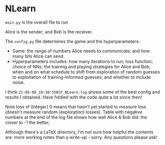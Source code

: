 # NLearn

`main.py` is the overall file to run

Alice is the sender, and Bob is the receiver.

The `config.py` file determines the game and the hyperparameters:

- Game: the range of numbers Alice needs to communicate; and how many bits Alice can send.
- Hyperparameters includes: how many iterations to run; loss function; choice of NNs; the training and playing strategies for Alice and Bob; when and on what schedule to shift from exploration of random guesses to exploitation of training-informed guesses; and whether to include noise.

I think `21-05-08_18:30:55BST_NLearn.log` shows some of the best config and results I obtained.  Have fiddled with the code quite a lot since then!

Note loss of (integer) 0 means that hasn't yet started to measure loss (doesn't measure random (exploration) losses).  Table with negative numbers at the end of the log file shows how well Alice & Bob did: the closer to -1 the better,

Although there's a LaTeX directory, I'm not sure how helpful the contents are: more working notes than a write-up - sorry.  Any questions please ask!
